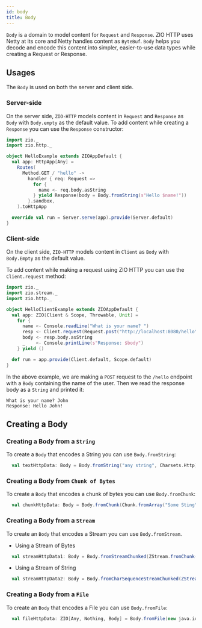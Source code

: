 ```yaml
---
id: body
title: Body
---
```


`Body` is a domain to model content for `Request` and `Response`. ZIO HTTP uses Netty at its core and Netty handles content as `ByteBuf`. `Body` helps you decode and encode this content into simpler, easier-to-use data types while creating a Request or Response.

## Usages

The `Body` is used on both the server and client side.

### Server-side

On the server side, `ZIO-HTTP` models content in `Request` and `Response` as `Body` with `Body.empty` as the default value. To add content while creating a `Response` you can use the `Response` constructor:

```scala mdoc:compile-only
import zio._
import zio.http._

object HelloExample extends ZIOAppDefault {
  val app: HttpApp[Any] =
    Routes(
      Method.GET / "hello" ->
        handler { req: Request =>
          for {
            name <- req.body.asString
          } yield Response(body = Body.fromString(s"Hello $name!"))
        }.sandbox,
    ).toHttpApp

  override val run = Server.serve(app).provide(Server.default)
}
```

### Client-side

On the client side, `ZIO-HTTP` models content in `Client` as `Body` with `Body.Empty` as the default value.

To add content while making a request using ZIO HTTP you can use the `Client.request` method:

```scala mdoc:silent
import zio._
import zio.stream._
import zio.http._

object HelloClientExample extends ZIOAppDefault {
  val app: ZIO[Client & Scope, Throwable, Unit] =
    for {
      name <- Console.readLine("What is your name? ")
      resp <- Client.request(Request.post("http://localhost:8080/hello", Body.fromString(name)))
      body <- resp.body.asString
      _    <- Console.printLine(s"Response: $body")
    } yield ()

  def run = app.provide(Client.default, Scope.default)
}
```

In the above example, we are making a `POST` request to the `/hello` endpoint with a `Body` containing the name of the user. Then we read the response body as a `String` and printed it:

```
What is your name? John
Response: Hello John!
```

## Creating a Body

### Creating a Body from a `String`

To create a `Body` that encodes a String you can use `Body.fromString`:

```scala mdoc:silent
  val textHttpData: Body = Body.fromString("any string", Charsets.Http)
```

### Creating a Body from `Chunk of Bytes`

To create a `Body` that encodes a chunk of bytes you can use `Body.fromChunk`:

```scala mdoc:silent
  val chunkHttpData: Body = Body.fromChunk(Chunk.fromArray("Some Sting".getBytes(Charsets.Http)))
```

### Creating a Body from a `Stream`

To create an `Body` that encodes a Stream you can use `Body.fromStream`.

- Using a Stream of Bytes

```scala mdoc:silent
  val streamHttpData1: Body = Body.fromStreamChunked(ZStream.fromChunk(Chunk.fromArray("Some String".getBytes(Charsets.Http))))
```

- Using a Stream of String

```scala mdoc:silent
  val streamHttpData2: Body = Body.fromCharSequenceStreamChunked(ZStream("a", "b", "c"), Charsets.Http)
```

### Creating a Body from a `File`

To create an `Body` that encodes a File you can use `Body.fromFile`:

```scala mdoc:silent:crash
  val fileHttpData: ZIO[Any, Nothing, Body] = Body.fromFile(new java.io.File(getClass.getResource("/fileName.txt").getPath))
```
